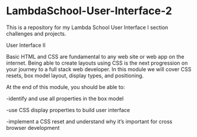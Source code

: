 # LambdaSchool-User-Interface-2

This is a repository for my Lambda School User Interface I section challenges and projects.

User Interface II

Basic HTML and CSS are fundamental to any web site or web app on the internet. Being able to create layouts using CSS is the next progression on your journey to a full stack web developer. In this module we will cover CSS resets, box model layout, display types, and positioning.

At the end of this module, you should be able to:

-identify and use all properties in the box model

-use CSS display properties to build user interface

-implement a CSS reset and understand why it’s important for cross browser development
